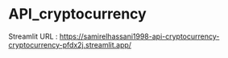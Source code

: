 # API_cryptocurrency
Streamlit URL : https://samirelhassani1998-api-cryptocurrency-cryptocurrency-pfdx2j.streamlit.app/
